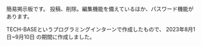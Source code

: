 簡易掲示板です。
投稿、削除。編集機能を備えているほか、パスワード機能があります。

TECH-BASEというプログラミングインターンで作成したもので、
2023年8月1日~9月10日 の期間に作成しました。

